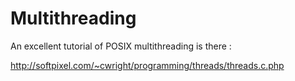 Multithreading
==============

An excellent tutorial of POSIX multithreading is there :

http://softpixel.com/~cwright/programming/threads/threads.c.php
